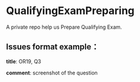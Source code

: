 # QualifyingExamPreparing
A private repo help us Prepare Qualifying Exam.

## Issues format example：

**title**: OR19, Q3

**comment**: screenshot of the question
